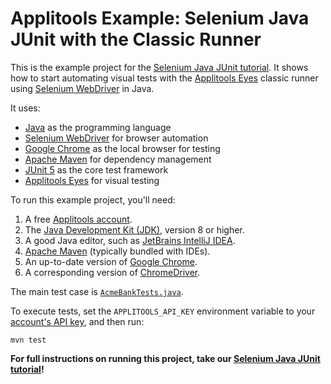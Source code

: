 # Applitools Example: Selenium Java JUnit with the Classic Runner

This is the example project for the [Selenium Java JUnit tutorial](https://applitools.com/tutorials/selenium-java.html).
It shows how to start automating visual tests
with the [Applitools Eyes](https://applitools.com/platform/eyes/) classic runner
using [Selenium WebDriver](https://www.selenium.dev/) in Java.

It uses:

* [Java](https://www.java.com/) as the programming language
* [Selenium WebDriver](https://www.selenium.dev/) for browser automation
* [Google Chrome](https://www.google.com/chrome/downloads/) as the local browser for testing
* [Apache Maven](https://maven.apache.org/index.html) for dependency management
* [JUnit 5](https://junit.org/junit5/) as the core test framework
* [Applitools Eyes](https://applitools.com/platform/eyes/) for visual testing

To run this example project, you'll need:

1. A free [Applitools account](https://auth.applitools.com/users/register).
2. The [Java Development Kit (JDK)](https://www.oracle.com/java/technologies/downloads/), version 8 or higher.
3. A good Java editor, such as [JetBrains IntelliJ IDEA](https://www.jetbrains.com/idea/).
4. [Apache Maven](https://maven.apache.org/download.cgi) (typically bundled with IDEs).
5. An up-to-date version of [Google Chrome](https://www.google.com/chrome/downloads/).
6. A corresponding version of [ChromeDriver](https://chromedriver.chromium.org/downloads).

The main test case is [`AcmeBankTests.java`](src/test/java/com/applitools/example/AcmeBankTests.java).

To execute tests, set the `APPLITOOLS_API_KEY` environment variable
to your [account's API key](https://applitools.com/tutorials/getting-started/setting-up-your-environment.html),
and then run:

```
mvn test
```

**For full instructions on running this project, take our
[Selenium Java JUnit tutorial](https://applitools.com/tutorials/selenium-java.html)!**
